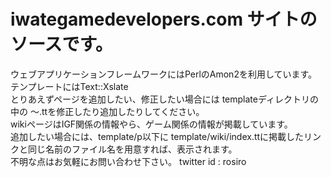 # iwategamedevelopers.com サイトのソースです。

ウェブアプリケーションフレームワークにはPerlのAmon2を利用しています。テンプレートにはText::Xslate  
とりあえずページを追加したい、修正したい場合には templateディレクトリの中の ～.ttを修正したり追加したりしてください。  
wikiページはIGF関係の情報やら、ゲーム関係の情報が掲載しています。  
追加したい場合には、template/p以下に template/wiki/index.ttに掲載したリンクと同じ名前のファイル名を用意すれば、表示されます。  
不明な点はお気軽にお問い合わせ下さい。 twitter id : rosiro  

